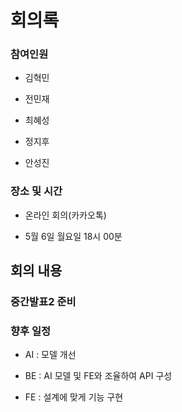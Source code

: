 # 회의록

### 참여인원

- 김혁민
  
- 전민재

- 최혜성
  
- 정지후
  
- 안성진


### 장소 및 시간

- 온라인 회의(카카오톡)
  
- 5월 6일 월요일 18시 00분


## 회의 내용


### 중간발표2 준비


### 향후 일정

-  AI : 모델 개선

- BE : AI 모델 및 FE와 조율하여 API 구성

- FE : 설계에 맞게 기능 구현
